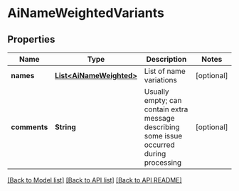 
# AiNameWeightedVariants
## Properties
Name | Type | Description | Notes
------------ | ------------- | ------------- | -------------
**names** | [**List&lt;AiNameWeighted&gt;**](AiNameWeighted.md) | List of name variations              |  [optional]
**comments** | **String** | Usually empty; can contain extra message describing some issue occurred during processing              |  [optional]




[[Back to Model list]](README.md#documentation-for-models) [[Back to API list]](README.md#documentation-for-api-endpoints) [[Back to API README]](README.md)

